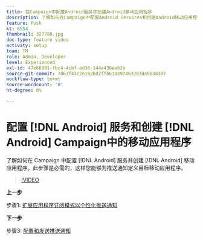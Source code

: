 ```yaml
---
title: 在Campaign中配置Android服务并创建Android移动应用程序
description: 了解如何在Campaign中配置Android Services和创建Android移动应用程序。 这是将Neotrip应用程序定义为推送通知的目标所必需的。
feature: Push
kt: 6554
thumbnail: 327788.jpg
doc-type: feature video
activity: setup
team: TM
role: Admin, Developer
level: Experienced
exl-id: 47e66991-fbc4-4cbf-ad36-144a430ea62a
source-git-commit: 7d63f43c26182bd7ffb618392463283da0b3d307
workflow-type: tm+mt
source-wordcount: '0'
ht-degree: 0%

---
```


# 配置 [!DNL Android] 服务和创建 [!DNL Android] Campaign中的移动应用程序

了解如何在 Campaign 中配置 [!DNL Android] 服务并创建 [!DNL Android] 移动应用程序。此步骤是必需的，这样您能够为推送通知定义目标移动应用程序。

>[!VIDEO](https://video.tv.adobe.com/v/327788?quality=12)

**上一步**

步骤1: [扩展应用程序订阅模式以个性化推送通知](/help/tutorial-getting-started-with-push-notifications-for-android/extending-the-app-subscription-schema.md)

**下一步**

步骤3: [配置和发送推送通知](/help/tutorial-getting-started-with-push-notifications-for-android/configuring-and-sending-push-notifications.md)
